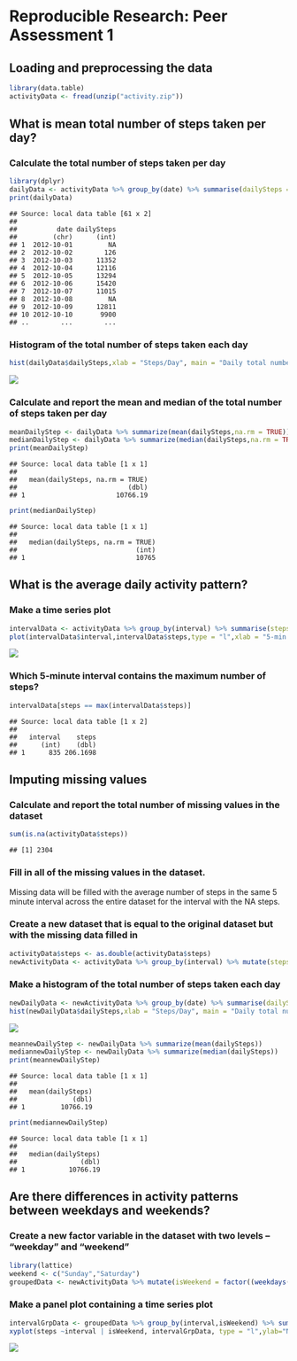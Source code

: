 # Reproducible Research: Peer Assessment 1


## Loading and preprocessing the data

```r
library(data.table)
activityData <- fread(unzip("activity.zip"))
```

## What is mean total number of steps taken per day?
### Calculate the total number of steps taken per day

```r
library(dplyr)
dailyData <- activityData %>% group_by(date) %>% summarise(dailySteps = sum(steps))
print(dailyData)
```

```
## Source: local data table [61 x 2]
## 
##          date dailySteps
##         (chr)      (int)
## 1  2012-10-01         NA
## 2  2012-10-02        126
## 3  2012-10-03      11352
## 4  2012-10-04      12116
## 5  2012-10-05      13294
## 6  2012-10-06      15420
## 7  2012-10-07      11015
## 8  2012-10-08         NA
## 9  2012-10-09      12811
## 10 2012-10-10       9900
## ..        ...        ...
```
### Histogram of the total number of steps taken each day

```r
hist(dailyData$dailySteps,xlab = "Steps/Day", main = "Daily total number of steps")
```

![](figure/unnamed-chunk-3-1.png) 

### Calculate and report the mean and median of the total number of steps taken per day

```r
meanDailyStep <- dailyData %>% summarize(mean(dailySteps,na.rm = TRUE))
medianDailyStep <- dailyData %>% summarize(median(dailySteps,na.rm = TRUE))
print(meanDailyStep)
```

```
## Source: local data table [1 x 1]
## 
##   mean(dailySteps, na.rm = TRUE)
##                            (dbl)
## 1                       10766.19
```

```r
print(medianDailyStep)
```

```
## Source: local data table [1 x 1]
## 
##   median(dailySteps, na.rm = TRUE)
##                              (int)
## 1                            10765
```
## What is the average daily activity pattern?
### Make a time series plot

```r
intervalData <- activityData %>% group_by(interval) %>% summarise(steps=mean(steps,na.rm=TRUE))
plot(intervalData$interval,intervalData$steps,type = "l",xlab = "5-min Interval",ylab = "Avg Daily Steps Taken")
```

![](figure/unnamed-chunk-5-1.png) 

### Which 5-minute interval contains the maximum number of steps?

```r
intervalData[steps == max(intervalData$steps)]
```

```
## Source: local data table [1 x 2]
## 
##   interval    steps
##      (int)    (dbl)
## 1      835 206.1698
```

## Imputing missing values
### Calculate and report the total number of missing values in the dataset

```r
sum(is.na(activityData$steps))
```

```
## [1] 2304
```
### Fill in all of the missing values in the dataset.
  Missing data will be filled with the average number of steps in the same 5 minute interval across the entire dataset for the interval with the NA steps.

### Create a new dataset that is equal to the original dataset but with the missing data filled in

```r
activityData$steps <- as.double(activityData$steps)
newActivityData <- activityData %>% group_by(interval) %>% mutate(steps = replace(steps,is.na(steps), mean(steps,na.rm = TRUE)))
```
### Make a histogram of the total number of steps taken each day 

```r
newDailyData <- newActivityData %>% group_by(date) %>% summarise(dailySteps = sum(steps))
hist(newDailyData$dailySteps,xlab = "Steps/Day", main = "Daily total number of steps")
```

![](figure/unnamed-chunk-9-1.png) 

```r
meannewDailyStep <- newDailyData %>% summarize(mean(dailySteps))
mediannewDailyStep <- newDailyData %>% summarize(median(dailySteps))
print(meannewDailyStep)
```

```
## Source: local data table [1 x 1]
## 
##   mean(dailySteps)
##              (dbl)
## 1         10766.19
```

```r
print(mediannewDailyStep)
```

```
## Source: local data table [1 x 1]
## 
##   median(dailySteps)
##                (dbl)
## 1           10766.19
```

## Are there differences in activity patterns between weekdays and weekends?
### Create a new factor variable in the dataset with two levels – “weekday” and “weekend” 


```r
library(lattice)
weekend <- c("Sunday","Saturday")
groupedData <- newActivityData %>% mutate(isWeekend = factor((weekdays(as.Date(date)) %in% weekend),levels = c("TRUE","FALSE"),labels = c("weekend","weekday")))
```
### Make a panel plot containing a time series plot

```r
intervalGrpData <- groupedData %>% group_by(interval,isWeekend) %>% summarise(steps=mean(steps,na.rm=TRUE))
xyplot(steps ~interval | isWeekend, intervalGrpData, type = "l",ylab="Number of steps",xlab = "Interval", layout=c(1,2))
```

![](figure/unnamed-chunk-11-1.png) 

